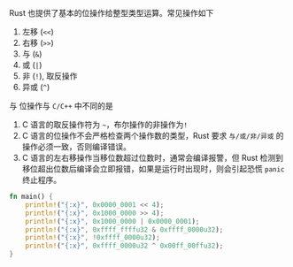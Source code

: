 
Rust 也提供了基本的位操作给整型类型运算。常见操作如下
1. 左移 (`<<`)
2. 右移 (`>>`)
3. 与 (`&`)
4. 或 (`|`)
5. 非 (`!`), 取反操作
6. 异或 (`^`)

与 位操作与 `C/C++` 中不同的是
1. C 语言的取反操作符为 `~`，布尔操作的非操作为`!`
2. C 语言的位操作不会严格检查两个操作数的类型，Rust 要求 `与/或/非/异或` 的操作必须一致，否则编译错误。
3. C 语言的左右移操作当移位数超过位数时，通常会编译报警，但 Rust 检测到移位超出位数后编译会立即报错，如果是运行时出现时，则会引起恐慌 `panic` 终止程序。
``` rust
fn main() {
    println!("{:x}", 0x0000_0001 << 4);
    println!("{:x}", 0x1000_0000 >> 4);
    println!("{:x}", 0x1000_0000 | 0x0000_0001);
    println!("{:x}", 0xffff_ffffu32 & 0xffff_0000u32);
    println!("{:x}", !0xffff_0000u32);
    println!("{:x}", 0xffff_0000u32 ^ 0x00ff_00ffu32);
}
```